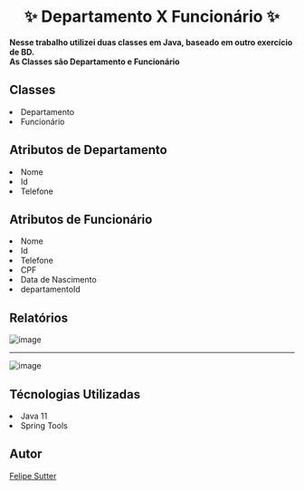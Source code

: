 <h1 align="center">✨ Departamento X Funcionário ✨</h1>
<p><b>Nesse trabalho utilizei duas classes em Java, baseado em outro exercício de BD.<br>As Classes são Departamento e Funcionário</b></p>
<h2>Classes</h2>
<li>Departamento</li>
<li>Funcionário</li>
<h2>Atributos de Departamento</h2>
<li>Nome</li>
<li>Id</li>
<li>Telefone</li>
<h2>Atributos de Funcionário</h2>
<li>Nome</li>
<li>Id</li>
<li>Telefone</li>
<li>CPF</li>
<li>Data de Nascimento</li>
<li>departamentoId</li>

<h2>Relatórios</h2>

![image](https://github.com/FelipeSutter/POO_Java/assets/114835043/c47e3425-411f-41dd-b1a8-f6016f13671d)



<hr>

![image](https://github.com/FelipeSutter/POO_Java/assets/114835043/1d0363e7-0e0c-447c-a70e-af961eb7cff4)


<h2>Técnologias Utilizadas</h2>
<li>Java 11</li>
<li>Spring Tools</li>

<h2>Autor</h2>
<a href="https://github.com/FelipeSutter">Felipe Sutter</a>



